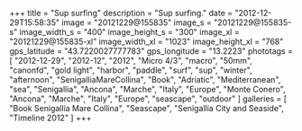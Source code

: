 +++
title = "Sup surfing"
description = "Sup surfing."
date = "2012-12-29T15:58:35"
image = "20121229@155835"
image_s = "20121229@155835-s"
image_width_s = "400"
image_height_s = "300"
image_xl = "20121229@155835-xl"
image_width_xl = "1023"
image_height_xl = "768"
gps_latitude = "43.7220027777783"
gps_longitude = "13.2223"
phototags = [ "2012-12-29", "2012-12", "2012", "Micro 4/3", "macro", "50mm", "canonfd", "gold light", "harbor", "paddle", "surf", "sup", "winter", "afternoon", "SenigalliaMareCollina", "Book", "Adriatic", "Mediterranean", "sea", "Senigallia", "Ancona", "Marche", "Italy", "Europe", "Monte Conero", "Ancona", "Marche", "Italy", "Europe", "seascape", "outdoor" ]
galleries = [ "Book Senigallia Mare Collina", "Seascape", "Senigallia City and Seaside", "Timeline 2012" ]
+++
